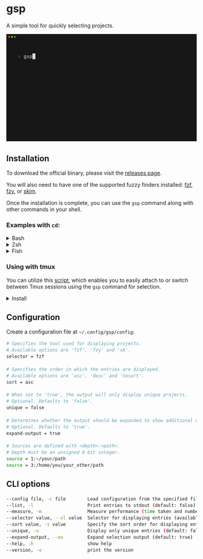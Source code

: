 # gsp
A simple tool for quickly selecting projects.

<img alt="Demo" src="examples/demo.gif" width="600" />

## Installation
To download the official binary, please visit the [releases page](https://github.com/gabefiori/gsp/releases). 

You will also need to have one of the supported fuzzy finders installed: [fzf](https://github.com/junegunn/fzf), [fzy](https://github.com/jhawthorn/fzy), or [skim](https://github.com/skim-rs/skim).

Once the installation is complete, you can use the `gsp` command along with other commands in your shell.
### Examples with `cd`:

<details>
<summary>Bash</summary>

> Add to your `.bashrc` file:
>
> ```sh
> alias sp='gsp_dir=$(gsp) && [ -n "$gsp_dir" ] && cd "$gsp_dir"'
> ```

</details>

<details>
<summary>Zsh</summary>

> Add to your `.zshrc` file:
>
> ```sh
> alias sp='gsp_dir=$(gsp) && [ -n "$gsp_dir" ] && cd "$gsp_dir"'
> ```

</details>

<details>
<summary>Fish</summary>

> Add to your `config.fish` file or create a new file inside the fish's `functions` folder:
>
> ```fish
> function sp
>     set dir (gsp)
>
>     if test -n "$dir"
>         cd "$dir"
>     end
> end
> ```

</details>

### Using with tmux
You can utilize this [script](/scripts/gsp-tmux.sh), which enables you to easily attach to or switch between Tmux sessions using the `gsp` command for selection.

<details>
<summary>Install</summary>

>```sh
>sudo wget -O /usr/local/bin/tms https://raw.githubusercontent.com/gabefiori/gsp/refs/heads/main/scripts/gsp-tmux.sh
>sudo chmod +x /usr/local/bin/tms
>```

</details>

## Configuration
Create a configuration file at `~/.config/gsp/config`:

```sh
# Specifies the tool used for displaying projects. 
# Available options are 'fzf', 'fzy' and 'sk'.
selector = fzf

# Specifies the order in which the entries are displayed.
# Available options are 'asc', 'desc' and 'nosort'.
sort = asc

# When set to 'true', the output will only display unique projects.
# Optional. Defaults to 'false'.
unique = false

# Determines whether the output should be expanded to show additional details. 
# Optional. Defaults to 'true'.
expand-output = true

# Sources are defined with <depth>:<path>.
# Depth must be an unsigned 8-bit integer.
source = 1:~/your/path
source = 3:/home/you/your_other/path
```

## CLI options
```sh
--config file, -c file        Load configuration from the specified file (default: "~/.config/gsp/config")
--list, -l                    Print entries to stdout (default: false)
--measure, -m                 Measure performance (time taken and number of entries processed) (default: false)
--selector value, --sl value  Selector for displaying entries (available options: 'fzf', 'fzy', 'sk')
--sort value, -s value        Specify the sort order for displaying entries (available options: 'asc', 'desc', 'nosort') (default: "nosort")
--unique, -u                  Display only unique entries (default: false)
--expand-output, --eo         Expand selection output (default: true)
--help, -h                    show help
--version, -v                 print the version
```
